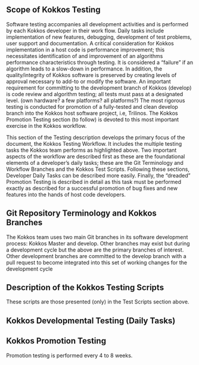 ## Scope of Kokkos Testing

Software testing accompanies all development activities and is performed by each Kokkos developer in their work flow. Daily tasks include implementation of new features, debugging, development of test problems, user support and documentation. A critical consideration for Kokkos implementation in a host code is performance improvement; this necessitates identification of and improvement of an algorithms performance characteristics through testing.  It is considered a “failure” if an algorithm leads to a slow-down in performance. In addition, the quality/integrity of Kokkos software is preserved by creating levels of approval necessary to add-to or modify the software. An important requirement for committing to the development branch of Kokkos (develop) is code review and algorithm testing; all tests must pass at a designated level. (own hardware? a few platforms? all platforms?) The most rigorous testing is conducted for promotion of a fully-tested and clean develop branch into the Kokkos host software project, i.e, Trilinos. The Kokkos Promotion Testing section (to follow) is devoted to this most important exercise in the Kokkos workflow.

This section of the Testing description develops the primary focus of the document, the Kokkos Testing Workflow. It includes the multiple testing tasks the Kokkos team performs as highlighted above. Two important aspects of the workflow are described first as these are the foundational elements of a developer’s daily tasks; these are the Git Terminology and Workflow Branches and the Kokkos Test Scripts. Following these sections, Developer Daily Tasks can be described more easily. Finally, the “dreaded” Promotion Testing is described in detail as this task must be performed exactly as described for a successful promotion of bug fixes and new features into the hands of host code developers.

## Git Repository Terminology and Kokkos Branches

The Kokkos team uses two main Git branches in its software development process: Kokkos Master and develop. Other branches may exist but during a development cycle but the above are the primary branches of interest. Other development branches are committed to the develop branch with a pull request to become integrated into this set of working changes for the development cycle

## Description of the Kokkos Testing Scripts

These scripts are those presented (only) in the Test Scripts section above.

## Kokkos Developmental Testing (Daily Tasks)

## Kokkos Promotion Testing

Promotion testing is performed every 4 to 8 weeks.

